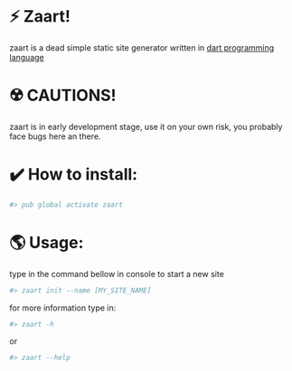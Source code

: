 # ⚡ Zaart!

zaart is a dead simple static site generator written in [dart programming language](https://dartlang.org)

# ☢️ CAUTIONS!
zaart is in early development stage, use it on your own risk, you probably face bugs here an there.

# ✔️ How to install:
```sh
#> pub global activate zaart
```

# 🌎 Usage:

type in the command bellow in console to start a new site
```sh
#> zaart init --name [MY_SITE_NAME]
```

for more information type in:
```sh
#> zaart -h
```
or
```sh
#> zaart --help
```
